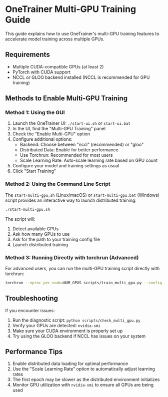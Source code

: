 # OneTrainer Multi-GPU Training Guide

This guide explains how to use OneTrainer's multi-GPU training features to accelerate model training across multiple GPUs.

## Requirements

- Multiple CUDA-compatible GPUs (at least 2)
- PyTorch with CUDA support
- NCCL or GLOO backend installed (NCCL is recommended for GPU training)

## Methods to Enable Multi-GPU Training

### Method 1: Using the GUI

1. Launch the OneTrainer UI: `./start-ui.sh` or `start-ui.bat`
2. In the UI, find the "Multi-GPU Training" panel
3. Check the "Enable Multi-GPU" option
4. Configure additional options:
   - Backend: Choose between "nccl" (recommended) or "gloo"
   - Distributed Data: Enable for better performance
   - Use Torchrun: Recommended for most users
   - Scale Learning Rate: Auto-scale learning rate based on GPU count
5. Configure your model and training settings as usual
6. Click "Start Training"

### Method 2: Using the Command Line Script

The `start-multi-gpu.sh` (Linux/macOS) or `start-multi-gpu.bat` (Windows) script provides an interactive way to launch distributed training:

```bash
./start-multi-gpu.sh
```

The script will:
1. Detect available GPUs
2. Ask how many GPUs to use
3. Ask for the path to your training config file
4. Launch distributed training

### Method 3: Running Directly with torchrun (Advanced)

For advanced users, you can run the multi-GPU training script directly with torchrun:

```bash
torchrun --nproc_per_node=NUM_GPUS scripts/train_multi_gpu.py --config-path=YOUR_CONFIG.json
```

## Troubleshooting

If you encounter issues:

1. Run the diagnostic script: `python scripts/check_multi_gpu.py`
2. Verify your GPUs are detected: `nvidia-smi`
3. Make sure your CUDA environment is properly set up
4. Try using the GLOO backend if NCCL has issues on your system

## Performance Tips

1. Enable distributed data loading for optimal performance
2. Use the "Scale Learning Rate" option to automatically adjust learning rates
3. The first epoch may be slower as the distributed environment initializes
4. Monitor GPU utilization with `nvidia-smi` to ensure all GPUs are being used